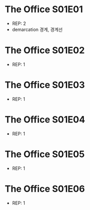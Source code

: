 # The Office S01E01
* REP: 2
* demarcation   경계, 경계선

# The Office S01E02
* REP: 1

# The Office S01E03
* REP: 1

# The Office S01E04
* REP: 1

# The Office S01E05
* REP: 1

# The Office S01E06
* REP: 1
